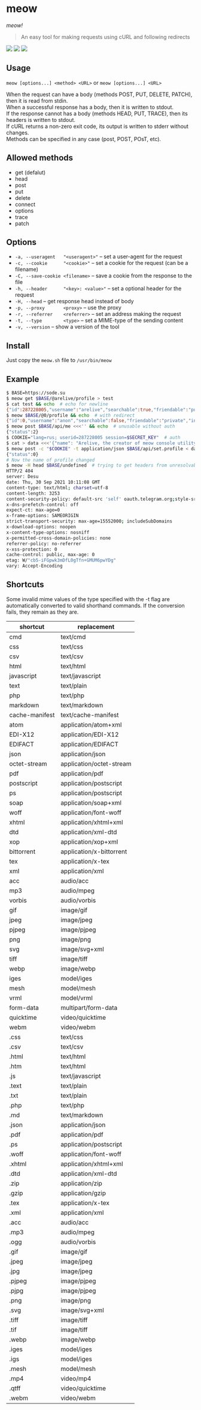 # meow
*meow!*
> An easy tool for making requests using cURL and following redirects

![](https://img.shields.io/tokei/lines/github/arebaka/meow)
![](https://img.shields.io/github/repo-size/arebaka/meow)
![](https://img.shields.io/codefactor/grade/github/arebaka/meow)

## Usage
`meow [options...] <method> <URL>`
or
`meow [options...] <URL>`

When the request can have a body (methods POST, PUT, DELETE, PATCH), then it is read from stdin.  
When a successful response has a body, then it is written to stdout.  
If the response cannot has a body (methods HEAD, PUT, TRACE), then its headers is written to stdout.  
If cURL returns a non-zero exit code, its output is written to stderr without changes.  
Methods can be specified in any case (post, POST, POsT, etc).

## Allowed methods
- get (defalut)
- head
- post
- put
- delete
- connect
- options
- trace
- patch

## Options
- `-a, --useragent   "<useragent>"`    – set a user-agent for the request
- `-c, --cookie      "<cookie>"`       – set a cookie for the request (can be a filename)
- `-C, --save-cookie <filename>`       – save a cookie from the response to the file
- `-h, --header      "<key>: <value>"` – set a optional header for the request
- `-H, --head`                         – get response head instead of body
- `-p, --proxy       <proxy>`          – use the proxy
- `-r, --referrer    <referrer>`       – set an address making the request
- `-t, --type        <type>`           – set a MIME-type of the sending content
- `-v, --version`                      – show a version of the tool

## Install
Just copy the `meow.sh` file to `/usr/bin/meow`

## Example
```bash
$ BASE=https://sode.su
$ meow get $BASE/@arelive/profile > test
$ cat test && echo  # echo for newline
{"id":287228005,"username":"arelive","searchable":true,"friendable":"public","invitable":"protected","name":"Arelive","type":"user","cover":null,"avatar":"1313402292021605115.png","links":[]}
$ meow $BASE/@0/profile && echo  # with redirect
{"id":0,"username":"anon","searchable":false,"friendable":"private","invitable":"private","name":"","type":"user","cover":null,"avatar":null,"links":[]}
$ meow post $BASE/api/me <<<'' && echo  # unusable without auth
{"status":2}
$ COOKIE="lang=rus; userid=287228005 session=$SECRET_KEY"  # auth
$ cat > data <<<'{"name": "Arelive, the creator of meow console utility"}'
$ meow post -c "$COOKIE" -t application/json $BASE/api/set.profile < data && echo
{"status":0}
# Now the name of profile changed
$ meow -H head $BASE/undefined  # trying to get headers from unresolvable path
HTTP/2 404 
server: Desu
date: Thu, 30 Sep 2021 10:11:08 GMT
content-type: text/html; charset=utf-8
content-length: 3253
content-security-policy: default-src 'self' oauth.telegram.org;style-src 'self';script-src 'self' 'unsafe-eval' telegram.org;base-uri 'self';block-all-mixed-content;font-src 'self' https: data:;frame-ancestors 'self';img-src 'self' data:;object-src 'none';script-src-attr 'none';upgrade-insecure-requests
x-dns-prefetch-control: off
expect-ct: max-age=0
x-frame-options: SAMEORIGIN
strict-transport-security: max-age=15552000; includeSubDomains
x-download-options: noopen
x-content-type-options: nosniff
x-permitted-cross-domain-policies: none
referrer-policy: no-referrer
x-xss-protection: 0
cache-control: public, max-age: 0
etag: W/"cb5-iFGpwk3mDfL0gTfn+GMUM6pwYDg"
vary: Accept-Encoding
```

## Shortcuts
Some invalid mime values of the type specified with the -t flag
are automatically converted to valid shorthand commands.
If the conversion fails, they remain as they are.

| shortcut | replacement |
| --- | --- |
| cmd | text/cmd |
| css | text/css |
| csv | text/csv |
| html | text/html |
| javascript | text/javascript |
| text | text/plain |
| php | text/php |
| markdown | text/markdown |
| cache-manifest | text/cache-manifest |
| atom | application/atom+xml |
| EDI-X12 | application/EDI-X12 |
| EDIFACT | application/EDIFACT |
| json | application/json |
| octet-stream | application/octet-stream |
| pdf | application/pdf |
| postscript | application/postscript |
| ps | application/postscript |
| soap | application/soap+xml |
| woff | application/font-woff |
| xhtml | application/xhtml+xml |
| dtd | application/xml-dtd |
| xop | application/xop+xml |
| bittorrent | application/x-bittorrent |
| tex | application/x-tex |
| xml | application/xml |
| acc | audio/acc |
| mp3 | audio/mpeg |
| vorbis | audio/vorbis |
| gif | image/gif |
| jpeg | image/jpeg |
| pjpeg | image/pjpeg |
| png | image/png |
| svg | image/svg+xml |
| tiff | image/tiff |
| webp | image/webp |
| iges | model/iges |
| mesh | model/mesh |
| vrml | model/vrml |
| form-data | multipart/form-data |
| quicktime | video/quicktime |
| webm | video/webm |
| .css | text/css |
| .csv | text/csv |
| .html | text/html |
| .htm | text/html |
| .js | text/javascript |
| .text | text/plain |
| .txt | text/plain |
| .php | text/php |
| .md | text/markdown |
| .json | application/json |
| .pdf | application/pdf |
| .ps | application/postscript |
| .woff | application/font-woff |
| .xhtml | application/xhtml+xml |
| .dtd | application/xml-dtd |
| .zip | application/zip |
| .gzip | application/gzip |
| .tex | application/x-tex |
| .xml | application/xml |
| .acc | audio/acc |
| .mp3 | audio/mpeg |
| .ogg | audio/vorbis |
| .gif | image/gif |
| .jpeg | image/jpeg |
| .jpg | image/jpeg |
| .pjpeg | image/pjpeg |
| .pjpg | image/pjpeg |
| .png | image/png |
| .svg | image/svg+xml |
| .tiff | image/tiff |
| .tif | image/tiff |
| .webp | image/webp |
| .iges | model/iges |
| .igs | model/iges |
| .mesh | model/mesh |
| .mp4 | video/mp4 |
| .qtff | video/quicktime |
| .webm | video/webm |
